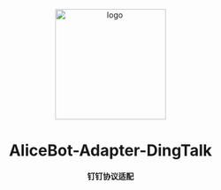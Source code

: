 <div align="center">
  <a href="https://docs.alicebot.dev/"><img src="https://raw.githubusercontent.com/st1020/alicebot/master/docs/public/logo.png" width="200" height="200" alt="logo"></a>

# AliceBot-Adapter-DingTalk

**钉钉协议适配**

</div>
